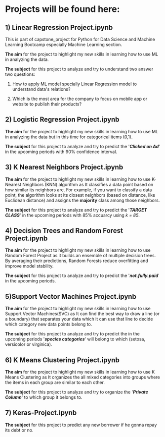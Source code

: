 # Projects will be found here:

## 1) Linear Regression Project.ipynb
 
This is part of capstone_project for Python for Data Science and Machine Learning Bootcamp especially Machine Learning section.

**The aim** for the project to highlight my new skills in learning how to use ML in analyzing the data.

**The subject** for this project to analyze and try to understand two answer two questions:

1) How to apply ML model specially Linear Regression model to understand data's relations?

2) Which is the most area for the company to focus on mobile app or website to publish their products?

## 2) Logistic Regression Project.ipynb

**The aim** for the project to highlight my new skills in learning how to use ML in analyzing the data but in this time for categorical items (0,1).

**The subject** for this project to analyze and try to predict the '***Clicked on Ad***' in the upcoming periods with 90% confidence interval.

## 3) K Nearest Neighbors Project.ipynb

**The aim** for the project to highlight my new skills in learning how to use K-Nearest Neighbors (KNN) algorithm as It classifies a data point based on how similar its neighbors are. For example, if you want to classify a data point, the algorithm looks at its closest neighbors (based on distance, like Euclidean distance) and assigns the **majority** class among those neighbors.

**The subject** for this project to analyze and try to predict the '***TARGET CLASS***' in the upcoming periods with 85% accuarcy using _k = 85_.

## 4) Decision Trees and Random Forest Project.ipynb

**The aim** for the project to highlight my new skills in learning how to use Random Forest Project as it builds an ensemble of multiple decision trees. By averaging their predictions, Random Forests reduce overfitting and improve model stability.

**The subject** for this project to analyze and try to predict the '***not.fully.paid***' in the upcoming periods.

## 5)Support Vector Machines Project.ipynb

**The aim** for the project to highlight my new skills in learning how to use Support Vector Machines(SVC) as It can find the best way to draw a line (or a boundary) that separates your data which it can use that line to decide which category new data points belong to.

**The subject** for this project to analyze and try to predict the in the upcoming periods '***species categories***' will belong to which (setosa, versicolor or virginica).

## 6) K Means Clustering Project.ipynb

**The aim** for the project to highlight my new skills in learning how to use K Means Clustering as It organizes the all mixed categories into groups where the items in each group are similar to each other.

**The subject** for this project to analyze and try to organize the '***Private Column***' to which group it belongs to.

## 7) Keras-Project.ipynb

**The subject** for this project to predict any new borrower if he gonna repay its debt or no.
